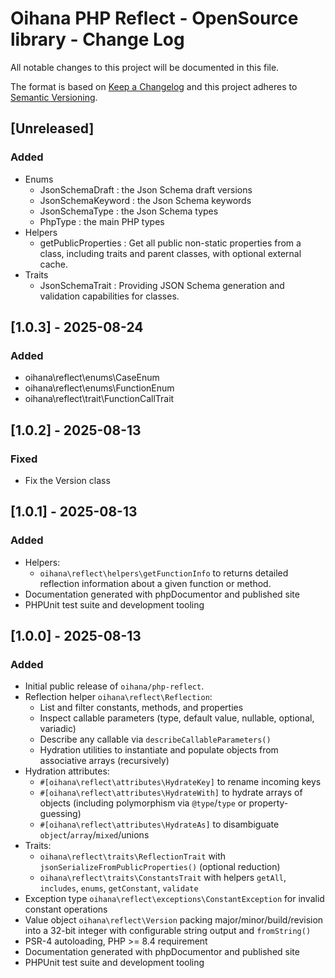# Oihana PHP Reflect - OpenSource library - Change Log

All notable changes to this project will be documented in this file.

The format is based on [Keep a Changelog](http://keepachangelog.com/) and this project adheres to [Semantic Versioning](http://semver.org/).

## [Unreleased]

### Added

- Enums
  - JsonSchemaDraft : the Json Schema draft versions
  - JsonSchemaKeyword : the Json Schema keywords
  - JsonSchemaType : the Json Schema types
  - PhpType : the main PHP types
- Helpers
  - getPublicProperties : Get all public non-static properties from a class, including traits and parent classes, with optional external cache.
- Traits
  - JsonSchemaTrait : Providing JSON Schema generation and validation capabilities for classes.

## [1.0.3] - 2025-08-24

### Added

- oihana\reflect\enums\CaseEnum
- oihana\reflect\enums\FunctionEnum
- oihana\reflect\trait\FunctionCallTrait

## [1.0.2] - 2025-08-13

### Fixed
- Fix the Version class

## [1.0.1] - 2025-08-13

### Added
- Helpers:
    -  `oihana\reflect\helpers\getFunctionInfo` to returns detailed reflection information about a given function or method.
- Documentation generated with phpDocumentor and published site
- PHPUnit test suite and development tooling

## [1.0.0] - 2025-08-13

### Added
 - Initial public release of `oihana/php-reflect`.
 - Reflection helper `oihana\reflect\Reflection`:
   - List and filter constants, methods, and properties
   - Inspect callable parameters (type, default value, nullable, optional, variadic)
   - Describe any callable via `describeCallableParameters()`
   - Hydration utilities to instantiate and populate objects from associative arrays (recursively)
 - Hydration attributes:
   - `#[oihana\reflect\attributes\HydrateKey]` to rename incoming keys
   - `#[oihana\reflect\attributes\HydrateWith]` to hydrate arrays of objects (including polymorphism via `@type`/`type` or property-guessing)
   - `#[oihana\reflect\attributes\HydrateAs]` to disambiguate `object`/`array`/`mixed`/unions 
 - Traits:
   - `oihana\reflect\traits\ReflectionTrait` with `jsonSerializeFromPublicProperties()` (optional reduction)
   - `oihana\reflect\traits\ConstantsTrait` with helpers `getAll`, `includes`, `enums`, `getConstant`, `validate`
 - Exception type `oihana\reflect\exceptions\ConstantException` for invalid constant operations
 - Value object `oihana\reflect\Version` packing major/minor/build/revision into a 32-bit integer with configurable string output and `fromString()`
 - PSR-4 autoloading, PHP >= 8.4 requirement
 - Documentation generated with phpDocumentor and published site
 - PHPUnit test suite and development tooling


